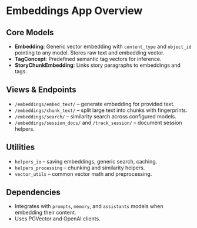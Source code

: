# Embeddings App Overview

## Core Models
- **Embedding**: Generic vector embedding with `content_type` and `object_id` pointing to any model. Stores raw text and embedding vector.
- **TagConcept**: Predefined semantic tag vectors for inference.
- **StoryChunkEmbedding**: Links story paragraphs to embeddings and tags.

## Views & Endpoints
- `/embeddings/embed_text/` – generate embedding for provided text.
- `/embeddings/chunk_text/` – split large text into chunks with fingerprints.
- `/embeddings/search/` – similarity search across configured models.
- `/embeddings/session_docs/` and `/track_session/` – document session helpers.

## Utilities
- `helpers_io` – saving embeddings, generic search, caching.
- `helpers_processing` – chunking and similarity helpers.
- `vector_utils` – common vector math and preprocessing.

## Dependencies
- Integrates with `prompts`, `memory`, and `assistants` models when embedding their content.
- Uses PGVector and OpenAI clients.
